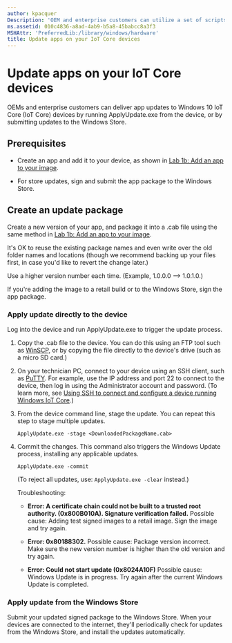 ```yaml
---
author: kpacquer
Description: 'OEM and enterprise customers can utilize a set of scripts and tools to deliver app updates for Windows 10 IoT Core (IoT Core) devices.'
ms.assetid: 010c4836-a8ad-4ab9-b5a8-45babcc8a3f3
MSHAttr: 'PreferredLib:/library/windows/hardware'
title: Update apps on your IoT Core devices
---
```


# Update apps on your IoT Core devices

OEMs and enterprise customers can deliver app updates to Windows 10 IoT Core (IoT Core) devices by running ApplyUpdate.exe from the device, or by submitting updates to the Windows Store.

## <span id="Prerequisites"></span><span id="prerequisites"></span><span id="PREREQUISITES"></span>Prerequisites

-  Create an app and add it to your device, as shown in [Lab 1b: Add an app to your image](deploy-your-app-with-a-standard-board.md).
 
-  For store updates, sign and submit the app package to the Windows Store.

## <span id="Create_an_update_package"></span><span id="create_an_update_package"></span><span id="CREATE_AN_UPDATE_PACKAGE"></span>Create an update package

Create a new version of your app, and package it into a .cab file using the same method in [Lab 1b: Add an app to your image](deploy-your-app-with-a-standard-board.md). 

It's OK to reuse the existing package names and even write over the old folder names and locations (though we recommend backing up your files first, in case you'd like to revert the change later.)

Use a higher version number each time. (Example, 1.0.0.0 --> 1.0.1.0.)

If you're adding the image to a retail build or to the Windows Store, sign the app package.

### <span id="Apply_update_directly_to_the_device"></span><span id="apply_update_directly_to_the_device"></span><span id="APPLY_UPDATE_DIRECTLY_TO_THE_DEVICE"></span>Apply update directly to the device

Log into the device and run ApplyUpdate.exe to trigger the update process.

1.  Copy the .cab file to the device. You can do this using an FTP tool such as [WinSCP](http://winscp.net), or by copying the file directly to the device's drive (such as a micro SD card.)

2.  On your technician PC, connect to your device using an SSH client, such as [PuTTY](http://the.earth.li/~sgtatham/putty/latest/x86/putty.exe). For example, use the IP address and port 22 to connect to the device, then log in using the Administrator account and password. (To learn more, see [Using SSH to connect and configure a device running Windows IoT Core](http://ms-iot.github.io/content/en-US/win10/samples/SSH.md).)

3.  From the device command line, stage the update. You can repeat this step to stage multiple updates.
    ``` syntax
    ApplyUpdate.exe -stage <DownloadedPackageName.cab>
    ```

4.  Commit the changes. This command also triggers the Windows Update process, installing any applicable updates. 
    ``` syntax
    ApplyUpdate.exe -commit
    ```
	
	(To reject all updates, use: `ApplyUpdate.exe -clear` instead.)
	
	Troubleshooting:
	-  **Error: A certificate chain could not be built to a trusted root authority. (0x800B010A). Signature verification failed.** 
	   Possible cause: Adding test signed images to a retail image. Sign the image and try again.
	   
    -  **Error: 0x80188302.**
       Possible cause: Package version incorrect. Make sure the new version number is higher than the old version and try again. 
	
	-  **Error: Could not start update (0x8024A10F)**
       Possible cause: Windows Update is in progress. Try again after the current Windows Update is completed.
	   

### <span id="Apply_update_from_the_Windows_Store"></span><span id="apply_update_from_the_windows_store"></span><span id="APPLY_UPDATE_FROM_THE_WINDOWS_STORE"></span>Apply update from the Windows Store

Submit your updated signed package to the Windows Store. When your devices are connected to the internet, they'll periodically check for updates from the Windows Store, and install the updates automatically. 






 






